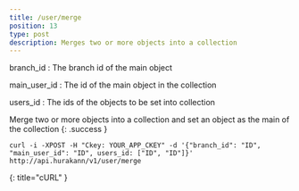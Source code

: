```yaml
---
title: /user/merge
position: 13
type: post
description: Merges two or more objects into a collection
---
```

branch_id
: The branch id of the main object

main_user_id
: The id of the main object in the collection

users_id
: The ids of the objects to be set into collection

Merge two or more objects into a collection and set an object as the main of the collection
{: .success }

~~~ shell
curl -i -XPOST -H "Ckey: YOUR_APP_CKEY" -d '{"branch_id": "ID", "main_user_id": "ID", users_id: ["ID", "ID"]}' http://api.hurakann/v1/user/merge
~~~
{: title="cURL" }
